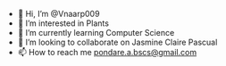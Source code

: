 - 👋 Hi, I’m @Vnaarp009
- 👀 I’m interested in Plants
- 🌱 I’m currently learning Computer Science
- 💞️ I’m looking to collaborate on Jasmine Claire Pascual
- 📫 How to reach me pondare.a.bscs@gmail.com

<!---
Vnaarp009/Vnaarp009 is a ✨ special ✨ repository because its `README.md` (this file) appears on your GitHub profile.
You can click the Preview link to take a look at your changes.
--->
